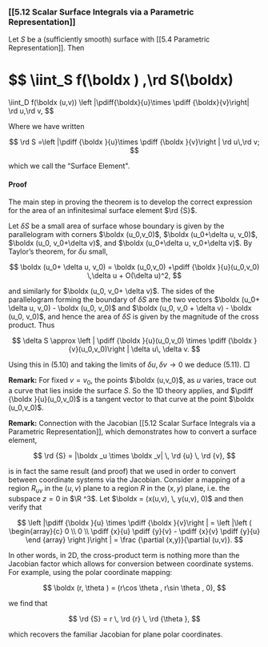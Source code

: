 ### [[5.12 Scalar Surface Integrals via a Parametric Representation]]

Let $S$ be a (sufficiently smooth) surface with [[5.4 Parametric Representation]]. Then

$$
\iint_S f(\boldx ) \,\rd S(\boldx)
=
\iint_D f(\boldx (u,v))
\left |\pdiff{\boldx}{u}\times \pdiff {\boldx}{v}\right|
\rd u\,\rd v,
$$

Where we have written

$$  \rd S =\left |\pdiff {\boldx }{u}\times \pdiff {\boldx }{v}\right | \rd u\,\rd v; $$

which we call the “Surface Element".

#### Proof

The main step in proving the theorem is to develop the correct expression for the area of an infinitesimal surface element $\rd {S}$.

Let $\delta S$ be a small area of surface whose boundary is given by the parallelogram with corners $\boldx (u_0,v_0)$, $\boldx (u_0+\delta u, v_0)$, $\boldx (u_0, v_0+\delta v)$, and $\boldx (u_0+\delta u, v_0+\delta v)$. By Taylor’s theorem, for $\delta u$ small,

$$ \boldx (u_0+ \delta u, v_0) = \boldx (u_0,v_0) +\pdiff {\boldx }{u}(u_0,v_0) \,\delta u + O(\delta u)^2, $$

and similarly for $\boldx (u_0, v_0+ \delta v)$. The sides of the parallelogram forming the boundary of $\delta S$ are the two vectors $\boldx (u_0+ \delta u, v_0) - \boldx (u_0, v_0)$ and $\boldx (u_0, v_0 + \delta v) - \boldx (u_0, v_0)$, and hence the area of $\delta S$ is given by the magnitude of the cross product. Thus



$$ \delta S \approx \left | \pdiff {\boldx }{u}(u_0,v_0) \times \pdiff {\boldx }{v}(u_0,v_0)\right | \delta u\, \delta v. $$

Using this in (5.10) and taking the limits of $\delta u, \, \delta v \to 0$ we deduce (5.11). □

**Remark:** For fixed $v=v_0$, the points $\boldx (u,v_0)$, as $u$ varies, trace out a curve that lies inside the surface $S$. So the 1D theory applies, and $\pdiff {\boldx }{u}(u_0,v_0)$ is a tangent vector to that curve at the point $\boldx (u_0,v_0)$.

**Remark:** Connection with the Jacobian [[5.12 Scalar Surface Integrals via a Parametric Representation]], which demonstrates how to convert a surface element,

$$ \rd {S} = |\boldx _u \times \boldx _v| \, \rd {u} \, \rd {v}, $$

is in fact the same result (and proof) that we used in order to convert between coordinate systems via the Jacobian. Consider a mapping of a region $R_{uv}$ in the $(u, v)$ plane to a region $R$ in the $(x,y)$ plane, i.e. the subspace $z=0$ in $\R ^3$. Let $\boldx = (x(u,v), \, y(u,v), 0)$ and then verify that



$$ \left |\pdiff {\boldx }{u} \times \pdiff {\boldx }{v}\right | = \left |\left ( \begin{array}{c} 0 \\ 0 \\ \pdiff {x}{u} \pdiff {y}{v} - \pdiff {x}{v} \pdiff {y}{u} \end {array} \right )\right | = \frac {\partial (x,y)}{\partial (u,v)}. $$

In other words, in 2D, the cross-product term is nothing more than the Jacobian factor which allows for conversion between coordinate systems. For example, using the polar coordinate mapping:

$$ \boldx (r, \theta ) = (r\cos \theta , r\sin \theta , 0), $$

we find that

$$ \rd {S} = r \, \rd {r} \, \rd {\theta }, $$

which recovers the familiar Jacobian for plane polar coordinates.